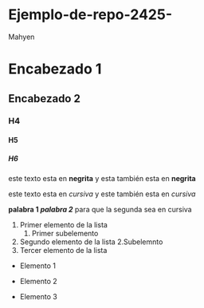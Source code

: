 # Ejemplo-de-repo-2425-
Mahyen
# Encabezado 1
## Encabezado 2
### H4
#### H5 
##### H6 

este texto esta en **negrita** y esta también esta en __negrita__

este texto esta en *cursiva* y este también esta en _cursiva_


**palabra 1 _palabra 2_** para que la segunda sea en cursiva

1. Primer elemento de la lista 
	1. Primer subelemento 
2. Segundo elemento de la lista 
	2.Subelemnto
3. Tercer elemento de la lista 

* Elemento 1 
- Elemento 2 
+ Elemento 3
